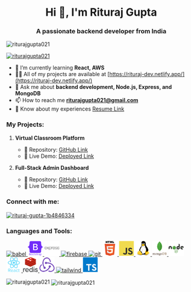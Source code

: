 <h1 align="center">Hi 👋, I'm Rituraj Gupta</h1>
<h3 align="center">A passionate backend developer from India</h3>

<p align="left"> <img src="https://komarev.com/ghpvc/?username=riturajgupta021&label=Profile%20views&color=0e75b6&style=flat" alt="riturajgupta021" /> </p>

<p align="left"> <a href="https://github.com/ryo-ma/github-profile-trophy"><img src="https://github-profile-trophy.vercel.app/?username=riturajgupta021" alt="riturajgupta021" /></a> </p>

- 🌱 I’m currently learning **React, AWS**  
- 👨‍💻 All of my projects are available at [https://rituraj-dev.netlify.app/](https://rituraj-dev.netlify.app/)  
- 💬 Ask me about **backend development, Node.js, Express, and MongoDB**  
- 📫 How to reach me **riturajgupta021@gmail.com**  
- 📄 Know about my experiences [Resume Link](https://drive.google.com/file/d/1p1eqxD-xI5WtJbS0kHYQkLOAfPnkTLLT/view?usp=sharing)  

<h3 align="left">My Projects:</h3>

1. **Virtual Classroom Platform**  
   - 📂 Repository: [GitHub Link](https://github.com/riturajgupta021/Virtual_class_room)  
   - 🔗 Live Demo: [Deployed Link](https://virtual-class-room.netlify.app/)  

2. **Full-Stack Admin Dashboard**  
   - 📂 Repository: [GitHub Link](https://github.com/riturajgupta021/mern-backend)  
   - 🔗 Live Demo: [Deployed Link](https://riturajgupta.netlify.app/)  
 

<h3 align="left">Connect with me:</h3>
<p align="left">
<a href="https://linkedin.com/in/rituraj-gupta-1b4846334" target="blank"><img align="center" src="https://raw.githubusercontent.com/rahuldkjain/github-profile-readme-generator/master/src/images/icons/Social/linked-in-alt.svg" alt="rituraj-gupta-1b4846334" height="30" width="40" /></a>
</p>

<h3 align="left">Languages and Tools:</h3>
<p align="left"> 
  <a href="https://babeljs.io/" target="_blank" rel="noreferrer"> 
    <img src="https://www.vectorlogo.zone/logos/babeljs/babeljs-icon.svg" alt="babel" width="40" height="40"/> 
  </a> 
  <a href="https://getbootstrap.com" target="_blank" rel="noreferrer"> 
    <img src="https://raw.githubusercontent.com/devicons/devicon/master/icons/bootstrap/bootstrap-plain-wordmark.svg" alt="bootstrap" width="40" height="40"/> 
  </a> 
  <a href="https://expressjs.com" target="_blank" rel="noreferrer"> 
    <img src="https://raw.githubusercontent.com/devicons/devicon/master/icons/express/express-original-wordmark.svg" alt="express" width="40" height="40"/> 
  </a> 
  <a href="https://firebase.google.com/" target="_blank" rel="noreferrer"> 
    <img src="https://www.vectorlogo.zone/logos/firebase/firebase-icon.svg" alt="firebase" width="40" height="40"/> 
  </a> 
  <a href="https://git-scm.com/" target="_blank" rel="noreferrer"> 
    <img src="https://www.vectorlogo.zone/logos/git-scm/git-scm-icon.svg" alt="git" width="40" height="40"/> 
  </a> 
  <a href="https://www.w3.org/html/" target="_blank" rel="noreferrer"> 
    <img src="https://raw.githubusercontent.com/devicons/devicon/master/icons/html5/html5-original-wordmark.svg" alt="html5" width="40" height="40"/> 
  </a> 
  <a href="https://developer.mozilla.org/en-US/docs/Web/JavaScript" target="_blank" rel="noreferrer"> 
    <img src="https://raw.githubusercontent.com/devicons/devicon/master/icons/javascript/javascript-original.svg" alt="javascript" width="40" height="40"/> 
  </a> 
  <a href="https://www.linux.org/" target="_blank" rel="noreferrer"> 
    <img src="https://raw.githubusercontent.com/devicons/devicon/master/icons/linux/linux-original.svg" alt="linux" width="40" height="40"/> 
  </a> 
  <a href="https://www.mongodb.com/" target="_blank" rel="noreferrer"> 
    <img src="https://raw.githubusercontent.com/devicons/devicon/master/icons/mongodb/mongodb-original-wordmark.svg" alt="mongodb" width="40" height="40"/> 
  </a> 
  <a href="https://nodejs.org" target="_blank" rel="noreferrer"> 
    <img src="https://raw.githubusercontent.com/devicons/devicon/master/icons/nodejs/nodejs-original-wordmark.svg" alt="nodejs" width="40" height="40"/> 
  </a> 
  <a href="https://reactjs.org/" target="_blank" rel="noreferrer"> 
    <img src="https://raw.githubusercontent.com/devicons/devicon/master/icons/react/react-original-wordmark.svg" alt="react" width="40" height="40"/> 
  </a> 
  <a href="https://redis.io" target="_blank" rel="noreferrer"> 
    <img src="https://raw.githubusercontent.com/devicons/devicon/master/icons/redis/redis-original-wordmark.svg" alt="redis" width="40" height="40"/> 
  </a> 
  <a href="https://redux.js.org" target="_blank" rel="noreferrer"> 
    <img src="https://raw.githubusercontent.com/devicons/devicon/master/icons/redux/redux-original.svg" alt="redux" width="40" height="40"/> 
  </a> 
  <a href="https://tailwindcss.com/" target="_blank" rel="noreferrer"> 
    <img src="https://www.vectorlogo.zone/logos/tailwindcss/tailwindcss-icon.svg" alt="tailwind" width="40" height="40"/> 
  </a> 
  <a href="https://www.typescriptlang.org/" target="_blank" rel="noreferrer"> 
    <img src="https://raw.githubusercontent.com/devicons/devicon/master/icons/typescript/typescript-original.svg" alt="typescript" width="40" height="40"/> 
  </a> 
</p>

<p><img align="left" src="https://github-readme-stats.vercel.app/api/top-langs?username=riturajgupta021&show_icons=true&locale=en&layout=compact" alt="riturajgupta021" /></p>

<p>&nbsp;<img align="center" src="https://github-readme-stats.vercel.app/api?username=riturajgupta021&show_icons=true&locale=en" alt="riturajgupta021" /></p>



